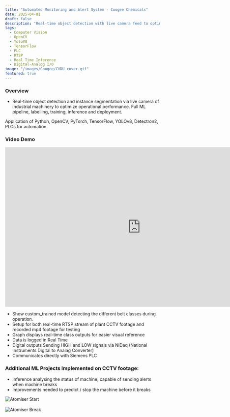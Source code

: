 ```yaml
---
title: "Automated Monitoring and Alert System - Coogee Chemicals"
date: 2025-04-01
draft: false
description: "Real-time object detection with live camera feed to optimize operational performance"
tags:
  - Computer Vision
  - OpenCV
  - YoloV8
  - TensorFlow 
  - PLC 
  - RTSP 
  - Real Time Inference 
  - Digital-Analog I/O
image: "/images/Coogee/CVDU_cover.gif"
featured: true
---
```


### Overview
- Real-time object detection and instance segmentation via live camera of industrial machinery to optimize operational performance. Full ML pipeline, labelling, training, inference and deployment.

Application of Python, OpenCV, PyTorch, TensorFlow, YOLOv8, Detectron2, PLCs for automation.

### Video Demo

<iframe width="880" height="520" src="https://www.youtube.com/embed/63AH2FNjILU" frameborder="0" allow="accelerometer; autoplay; clipboard-write; encrypted-media; gyroscope; picture-in-picture" allowfullscreen></iframe>

- Show custom_trained model detecting the different belt classes during operation.
- Setup for both real-time RTSP stream of plant CCTV footage and recorded mp4 footage for testing
- Graph displays real-time class outputs for easier visual reference
- Data is logged in Real Time 
- Digital outputs Sending HIGH and LOW signals via NIDaq (National Instruments Digital to Analag Converter)
- Communicates directly with Siemens PLC



### Additional ML Projects Implemented on CCTV footage: 
- Inference analysing the status of machine, capable of sending alerts when machine breaks 
- Improvements needed to predict / stop the machine before it breaks 

![Atomiser Start](/images/Coogee/Atomiser_inferece.gif)
<br>
</br>
![Atomiser Break](/images/Coogee/Atomiser_break.gif)